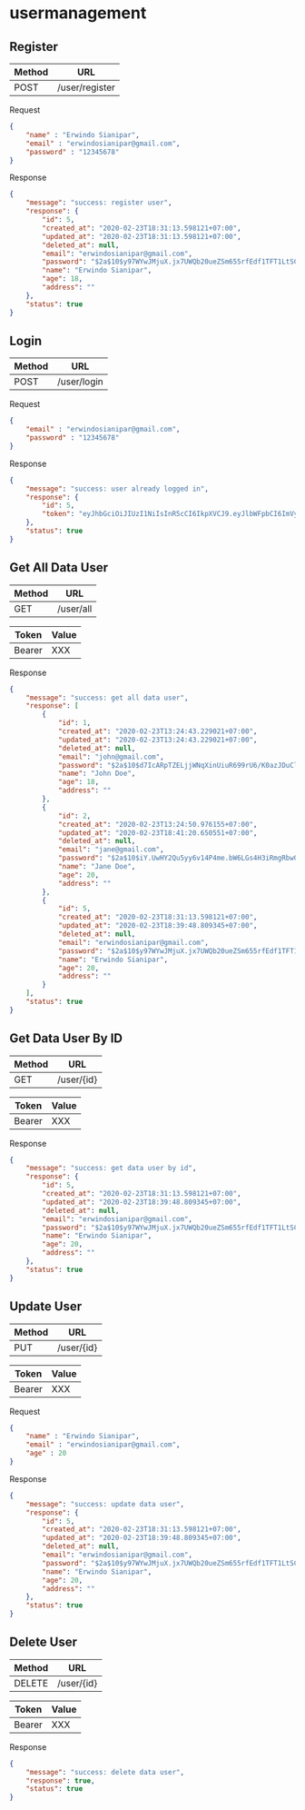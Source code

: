 # usermanagement

## Register

| Method | URL |
| -- | -- |
| POST | /user/register |

Request
```json
{
	"name" : "Erwindo Sianipar",
	"email" : "erwindosianipar@gmail.com",
	"password" : "12345678"
}
```
Response
```json
{
    "message": "success: register user",
    "response": {
        "id": 5,
        "created_at": "2020-02-23T18:31:13.598121+07:00",
        "updated_at": "2020-02-23T18:31:13.598121+07:00",
        "deleted_at": null,
        "email": "erwindosianipar@gmail.com",
        "password": "$2a$10$y97WYwJMjuX.jx7UWQb20ueZSm655rfEdf1TFT1LtSC7J.NGmXHMS",
        "name": "Erwindo Sianipar",
        "age": 18,
        "address": ""
    },
    "status": true
}
```

## Login

| Method | URL |
| -- | -- |
| POST | /user/login |

Request
```json
{
	"email" : "erwindosianipar@gmail.com",
	"password" : "12345678"
}
```

Response
```json
{
    "message": "success: user already logged in",
    "response": {
        "id": 5,
        "token": "eyJhbGciOiJIUzI1NiIsInR5cCI6IkpXVCJ9.eyJlbWFpbCI6ImVyd2luZG9zaWFuaXBhckBnbWFpbC5jb20iLCJpZCI6NX0.1RKNYDQhhaBvUy_C3eKpp5j1NayX2zyJBWWzocKv0GA"
    },
    "status": true
}
```

## Get All Data User

| Method | URL |
| -- | -- |
| GET | /user/all |

| Token | Value |
| -- | -- |
| Bearer | XXX |

Response
```json
{
    "message": "success: get all data user",
    "response": [
        {
            "id": 1,
            "created_at": "2020-02-23T13:24:43.229021+07:00",
            "updated_at": "2020-02-23T13:24:43.229021+07:00",
            "deleted_at": null,
            "email": "john@gmail.com",
            "password": "$2a$10$d7IcARpTZELjjWNqXinUiuR699rU6/K0azJDuClsdVr6bI4sH.bYu",
            "name": "John Doe",
            "age": 18,
            "address": ""
        },
        {
            "id": 2,
            "created_at": "2020-02-23T13:24:50.976155+07:00",
            "updated_at": "2020-02-23T18:41:20.650551+07:00",
            "deleted_at": null,
            "email": "jane@gmail.com",
            "password": "$2a$10$iY.UwHY2Qu5yy6v14P4me.bW6LGs4H3iRmgRbw0xVlWbtxBpZi7yy",
            "name": "Jane Doe",
            "age": 20,
            "address": ""
        },
        {
            "id": 5,
            "created_at": "2020-02-23T18:31:13.598121+07:00",
            "updated_at": "2020-02-23T18:39:48.809345+07:00",
            "deleted_at": null,
            "email": "erwindosianipar@gmail.com",
            "password": "$2a$10$y97WYwJMjuX.jx7UWQb20ueZSm655rfEdf1TFT1LtSC7J.NGmXHMS",
            "name": "Erwindo Sianipar",
            "age": 20,
            "address": ""
        }
    ],
    "status": true
}
```

## Get Data User By ID

| Method | URL |
| -- | -- |
| GET | /user/{id} |

| Token | Value |
| -- | -- |
| Bearer | XXX |

Response
```json
{
    "message": "success: get data user by id",
    "response": {
        "id": 5,
        "created_at": "2020-02-23T18:31:13.598121+07:00",
        "updated_at": "2020-02-23T18:39:48.809345+07:00",
        "deleted_at": null,
        "email": "erwindosianipar@gmail.com",
        "password": "$2a$10$y97WYwJMjuX.jx7UWQb20ueZSm655rfEdf1TFT1LtSC7J.NGmXHMS",
        "name": "Erwindo Sianipar",
        "age": 20,
        "address": ""
    },
    "status": true
}
```

## Update User

| Method | URL |
| -- | -- |
| PUT | /user/{id} |

| Token | Value |
| -- | -- |
| Bearer | XXX |

Request
```json
{
	"name" : "Erwindo Sianipar",
	"email" : "erwindosianipar@gmail.com",
	"age" : 20
}
```

Response
```json
{
    "message": "success: update data user",
    "response": {
        "id": 5,
        "created_at": "2020-02-23T18:31:13.598121+07:00",
        "updated_at": "2020-02-23T18:39:48.809345+07:00",
        "deleted_at": null,
        "email": "erwindosianipar@gmail.com",
        "password": "$2a$10$y97WYwJMjuX.jx7UWQb20ueZSm655rfEdf1TFT1LtSC7J.NGmXHMS",
        "name": "Erwindo Sianipar",
        "age": 20,
        "address": ""
    },
    "status": true
}
```

## Delete User

| Method | URL |
| -- | -- |
| DELETE | /user/{id} |

| Token | Value |
| -- | -- |
| Bearer | XXX |

Response
```json
{
    "message": "success: delete data user",
    "response": true,
    "status": true
}
```